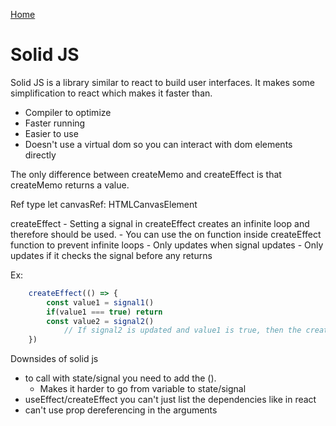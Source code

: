 <!--
 * This file is part of RS Cheat Sheets.
 *
 * RS Cheat Sheets is free software: you can redistribute it and/or modify
 * it under the terms of the GNU General Public License as published by
 * the Free Software Foundation, either version 3 of the License, or
 * (at your option) any later version.
 *
 * RS Cheat Sheets is distributed in the hope that it will be useful,
 * but WITHOUT ANY WARRANTY; without even the implied warranty of
 * MERCHANTABILITY or FITNESS FOR A PARTICULAR PURPOSE.  See the
 * GNU General Public License for more details.
 *
 * You should have received a copy of the GNU General Public License
 * along with RS Cheat Sheets. If not, see <https://www.gnu.org/licenses/>.
 */
-->

[Home](../README.md)

# Solid JS
Solid JS is a library similar to react to build user interfaces. It makes some simplification to react which makes it faster than.

- Compiler to optimize
- Faster running
- Easier to use
- Doesn't use a virtual dom so you can interact with dom elements directly

The only difference between createMemo and createEffect is that createMemo returns a value.

Ref type
	let canvasRef: HTMLCanvasElement

createEffect
	- Setting a signal in createEffect creates an infinite loop and therefore should be used.
		- You can use the on function inside createEffect function to prevent infinite loops
	- Only updates when signal updates
	- Only updates if it checks the signal before any returns

Ex:
```javascript
	createEffect(() => {
		const value1 = signal1()
		if(value1 === true) return
		const value2 = signal2()
			// If signal2 is updated and value1 is true, then the createEffect doesn't get run again
	})
```

Downsides of solid js
- to call with state/signal you need to add the ().
	- Makes it harder to go from variable to state/signal
- useEffect/createEffect you can't just list the dependencies like in react
- can't use prop dereferencing in the arguments